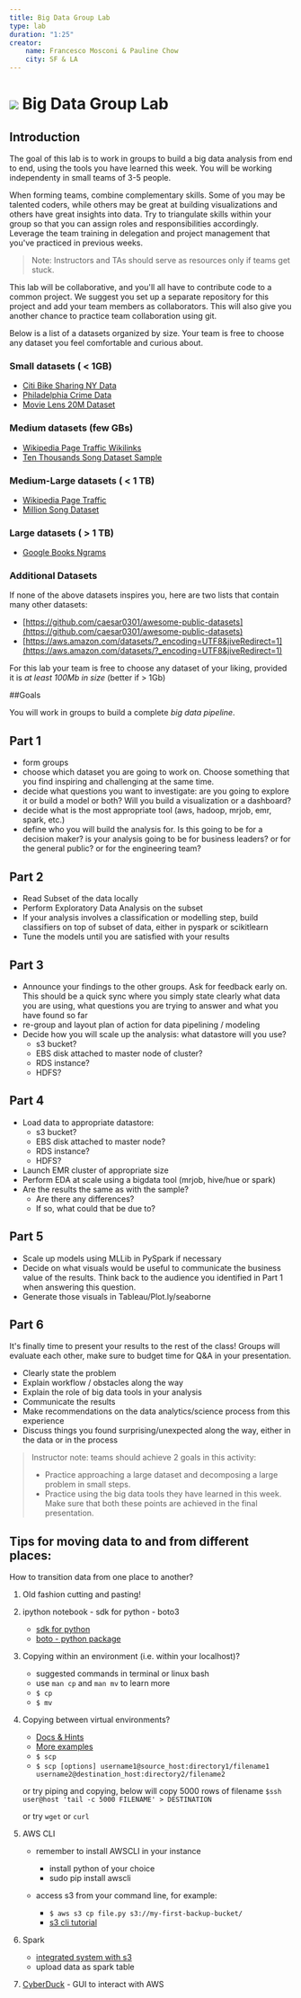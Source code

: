 ```yaml
---
title: Big Data Group Lab
type: lab
duration: "1:25"
creator:
    name: Francesco Mosconi & Pauline Chow
    city: SF & LA
---
```


# ![](https://ga-dash.s3.amazonaws.com/production/assets/logo-9f88ae6c9c3871690e33280fcf557f33.png) Big Data Group Lab

## Introduction

The goal of this lab is to work in groups to build a big data analysis from end to end, using the tools you have learned this week. You will be working independenty in small teams of 3-5 people. 

When forming teams, combine complementary skills. Some of you may be talented coders, while others may be great at building visualizations and others have great insights into data. Try to triangulate skills within your group so that you can assign roles and responsibilities accordingly. Leverage the team training in delegation and project management that you've practiced in previous weeks.

> Note: Instructors and TAs should serve as resources only if teams get stuck.

This lab will be collaborative, and you'll all have to contribute code to a common project. We suggest you set up a separate repository for this project and add your team members as collaborators. This will also give you another chance to practice team collaboration using git.

Below is a list of a datasets organized by size. Your team is free to choose any dataset you feel comfortable and curious about.

### Small datasets ( < 1GB)

- [Citi Bike Sharing NY Data](https://s3.amazonaws.com/tripdata/index.html)
- [Philadelphia Crime Data](https://www.opendataphilly.org/dataset/crime-incidents/resource/d6369e07-da6d-401b-bf6e-93fdfacdf24d)
- [Movie Lens 20M Dataset](http://grouplens.org/datasets/movielens/20m/)

### Medium datasets (few GBs)
- [Wikipedia Page Traffic Wikilinks](https://aws.amazon.com/datasets/wikipedia-traffic-statistics-v2/?tag=datasets%23keywords%23encyclopedic)
- [Ten Thousands Song Dataset Sample](https://aws.amazon.com/datasets/million-song-sample-dataset/?_encoding=UTF8&jiveRedirect=1)

### Medium-Large datasets ( < 1 TB)

- [Wikipedia Page Traffic](https://aws.amazon.com/datasets/wikipedia-traffic-statistics-v2/?tag=datasets%23keywords%23encyclopedic)
- [Million Song Dataset](https://aws.amazon.com/datasets/million-song-dataset/?_encoding=UTF8&jiveRedirect=1)

### Large datasets ( > 1 TB)

- [Google Books Ngrams](https://aws.amazon.com/datasets/google-books-ngrams/)


### Additional Datasets
If none of the above datasets inspires you, here are two lists that contain many other datasets:

- [https://github.com/caesar0301/awesome-public-datasets](https://github.com/caesar0301/awesome-public-datasets)
- [https://aws.amazon.com/datasets/?_encoding=UTF8&jiveRedirect=1](https://aws.amazon.com/datasets/?_encoding=UTF8&jiveRedirect=1)

For this lab your team is free to choose any dataset of your liking, provided it is *at least 100Mb in size* (better if > 1Gb)


##Goals

You will work in groups to build a complete *big data pipeline*.

## Part 1
- form groups
- choose which dataset you are going to work on. Choose something that you find inspiring and challenging at the same time.
- decide what questions you want to investigate: are you going to explore it or build a model or both? Will you build a visualization or a dashboard?
- decide what is the most appropriate tool (aws, hadoop, mrjob, emr, spark, etc.)
- define who you will build the analysis for. Is this going to be for a decision maker? is your analysis going to be for business leaders? or for the general public? or for the engineering team?


## Part 2
- Read Subset of the data locally
- Perform Exploratory Data Analysis on the subset
- If your analysis involves a classification or modelling step, build classifiers on top of subset of data, either in pyspark or scikitlearn
- Tune the models until you are satisfied with your results

## Part 3
- Announce your findings to the other groups. Ask for feedback early on. This should be a quick sync where you simply state clearly what data you are using, what questions you are trying to answer and what you have found so far
- re-group and layout plan of action for data pipelining / modeling
- Decide how you will scale up the analysis: what datastore will you use?
    - s3 bucket?
    - EBS disk attached to master node of cluster?
    - RDS instance?
    - HDFS?

## Part 4
- Load data to appropriate datastore:
    - s3 bucket?
    - EBS disk attached to master node?
    - RDS instance?
    - HDFS?
- Launch EMR cluster of appropriate size
- Perform EDA at scale using a bigdata tool (mrjob, hive/hue or spark)
- Are the results the same as with the sample?
    - Are there any differences?
    - If so, what could that be due to?

## Part 5
- Scale up models using MLLib in PySpark if necessary
- Decide on what visuals would be useful to communicate the business value of the results. Think back to the audience you identified in Part 1 when answering this question.
- Generate those visuals in Tableau/Plot.ly/seaborne

## Part 6
It's finally time to present your results to the rest of the class! Groups will evaluate each other, make sure to budget time for Q&A in your presentation.

- Clearly state the problem 
- Explain workflow / obstacles along the way
- Explain the role of big data tools in your analysis
- Communicate the results
- Make recommendations on the data analytics/science process from this experience
- Discuss things you found surprising/unexpected along the way, either in the data or in the process


> Instructor note: teams should achieve 2 goals in this activity:
> - Practice approaching a large dataset and decomposing a large problem in small steps.
> - Practice using the big data tools they have learned in this week.
> Make sure that both these points are achieved in the final presentation.

## Tips for moving data to and from different places:
How to transition data from one place to another?

1. Old fashion cutting and pasting! 

2. ipython notebook - sdk for python - boto3

	- [sdk for python](https://aws.amazon.com/sdk-for-python/)
	- [boto - python package](https://boto3.readthedocs.io/en/latest/guide/resources.html#actions)

3. Copying within an environment (i.e. within your localhost)?

	- suggested commands in terminal or linux bash
	- use `man cp` and `man mv` to learn more
	- `$ cp` 
	- `$ mv`

4. Copying between virtual environments?

 	- [Docs & Hints](http://www.binarytides.com/linux-scp-command/)
 	- [More examples](https://kb.iu.edu/d/agye)
 	- `$ scp`
 	- `$ scp [options] username1@source_host:directory1/filename1 username2@destination_host:directory2/filename2`

	or try piping and copying, below will copy 5000 rows of filename
	`$ssh user@host 'tail -c 5000 FILENAME' > DESTINATION` 
	
	or try `wget` or `curl`

5. AWS CLI 

	- remember to install AWSCLI in your instance
	
		- install python of your choice 
		- sudo pip install awscli
	
	- access s3 from your command line, for example: 
	
	   - `$ aws s3 cp file.py s3://my-first-backup-bucket/`
	   - [s3 cli tutorial](https://aws.amazon.com/getting-started/tutorials/backup-to-s3-cli/)

6. Spark
	- [integrated system with s3](https://databricks.com/wp-content/uploads/2015/08/Databricks-how-to-data-import.pdf)
	- upload data as spark table

7. [CyberDuck](https://cyberduck.io/?l=en) - GUI to interact with AWS


